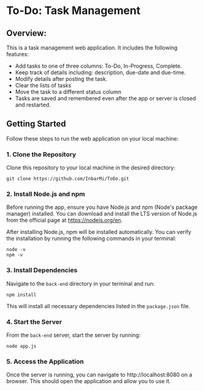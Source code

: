 # To-Do: Task Management
## Overview:

This is a task management web application. It includes the following features:
- Add tasks to one of three columns: To-Do, In-Progress, Complete.
- Keep track of details including: description, due-date and due-time.
- Modify details after posting the task.
- Clear the lists of tasks
- Move the task to a different status column
- Tasks are saved and remembered even after the app or server is closed and restarted.

## Getting Started

Follow these steps to run the web application on your local machine:

### 1. Clone the Repository

Clone this repository to your local machine in the desired directory:

```
git clone https://github.com/InbarMi/ToDo.git
```

### 2. Install Node.js and npm 

Before running the app, ensure you have Node.js and npm (Node's package manager) installed.
You can download and install the LTS version of Node.js from the official page at https://nodejs.org/en.

After installing Node.js, npm will be installed automatically. You can verify the installation by running
the following commands in your terminal:

```
node -v
npm -v
```

### 3. Install Dependencies

Navigate to the `back-end` directory in your terminal and run:

```
npm install
```
This will install all necessary dependencies listed in the `package.json` file.

### 4. Start the Server

From the `back-end` server, start the server by running:

```
node app.js
```

### 5. Access the Application

Once the server is running, you can navigate to http://localhost:8080 on a browser.
This should open the application and allow you to use it.


